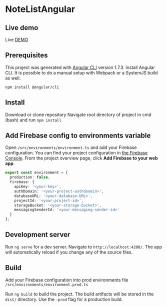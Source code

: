 # NoteListAngular

## Live demo

Live [DEMO](http://f0215139.xsph.ru/)

## Prerequisites

This project was generated with [Angular CLI](https://github.com/angular/angular-cli) version 1.7.3.
Install Angular CLI. It is possible to do a manual setup with Webpack or a SystemJS build as well.

`npm install @angular/cli`

## Install

Download or clone repository
Navigate root directory of project in cmd (bash) and run `npm install`

## Add Firebase config to environments variable

Open `/src/environments/environment.ts` and add your Firebase configuration. You can find your project configuration in [the Firebase Console](https://console.firebase.google.com). From the project overview page, click **Add Firebase to your web app**.

```ts
export const environment = {
  production: false,
  firebase: {
    apiKey: '<your-key>',
    authDomain: '<your-project-authdomain>',
    databaseURL: '<your-database-URL>',
    projectId: '<your-project-id>',
    storageBucket: '<your-storage-bucket>',
    messagingSenderId: '<your-messaging-sender-id>'
  }
};
```

## Development server

Run `ng serve` for a dev server. Navigate to `http://localhost:4200/`. The app will automatically reload if you change any of the source files.

## Build

Add your Firebase configuration into prod environments file `/src/environments/environment.prod.ts`

Run `ng build` to build the project. The build artifacts will be stored in the `dist/` directory. Use the `-prod` flag for a production build.
